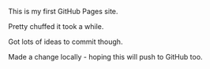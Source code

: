 This is my first GitHub Pages site. 

Pretty chuffed it took a while. 

Got lots of ideas to commit though. 

Made a change locally - hoping this will push to GitHub too. 